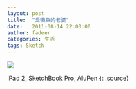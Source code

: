 ```yaml
---
layout: post
title:  "爱徽章的老婆"
date:   2011-08-14 22:00:00
author: fadeer
categories: 生活
tags: Sketch
---
```


![](http://7xkxri.com1.z0.glb.clouddn.com/2011-08-14%20164909.jpg)

iPad 2, SketchBook Pro, AluPen
{: .source}
